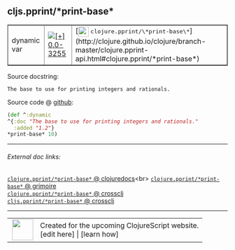 ## cljs.pprint/\*print-base\*



 <table border="1">
<tr>
<td>dynamic var</td>
<td><a href="https://github.com/cljsinfo/cljs-api-docs/tree/0.0-3255"><img valign="middle" alt="[+] 0.0-3255" title="Added in 0.0-3255" src="https://img.shields.io/badge/+-0.0--3255-lightgrey.svg"></a> </td>
<td>
[<img height="24px" valign="middle" src="http://i.imgur.com/1GjPKvB.png"> <samp>clojure.pprint/\*print-base\*</samp>](http://clojure.github.io/clojure/branch-master/clojure.pprint-api.html#clojure.pprint/*print-base*)
</td>
</tr>
</table>







Source docstring:

```
The base to use for printing integers and rationals.
```


Source code @ [github](https://github.com/clojure/clojurescript/blob/r1.7.48/src/main/cljs/cljs/pprint.cljs#L672-L675):

```clj
(def ^:dynamic
^{:doc "The base to use for printing integers and rationals."
  :added "1.2"}
*print-base* 10)
```

<!--
Repo - tag - source tree - lines:

 <pre>
clojurescript @ r1.7.48
└── src
    └── main
        └── cljs
            └── cljs
                └── <ins>[pprint.cljs:672-675](https://github.com/clojure/clojurescript/blob/r1.7.48/src/main/cljs/cljs/pprint.cljs#L672-L675)</ins>
</pre>

-->

---



###### External doc links:

[`clojure.pprint/*print-base*` @ clojuredocs](http://clojuredocs.org/clojure.pprint/*print-base*)<br>
[`clojure.pprint/*print-base*` @ grimoire](http://conj.io/store/v1/org.clojure/clojure/1.7.0-beta3/clj/clojure.pprint/*print-base*/)<br>
[`clojure.pprint/*print-base*` @ crossclj](http://crossclj.info/fun/clojure.pprint/*print-base*.html)<br>
[`cljs.pprint/*print-base*` @ crossclj](http://crossclj.info/fun/cljs.pprint.cljs/*print-base*.html)<br>

---

 <table>
<tr><td>
<img valign="middle" align="right" width="48px" src="http://i.imgur.com/Hi20huC.png">
</td><td>
Created for the upcoming ClojureScript website.<br>
[edit here] | [learn how]
</td></tr></table>

[edit here]:https://github.com/cljsinfo/cljs-api-docs/blob/master/cljsdoc/cljs.pprint/STARprint-baseSTAR.cljsdoc
[learn how]:https://github.com/cljsinfo/cljs-api-docs/wiki/cljsdoc-files

<!--

This information was too distracting to show to readers, but I'll leave it
commented here since it is helpful to:

- pretty-print the data used to generate this document
- and show how to retrieve that data



The API data for this symbol:

```clj
{:ns "cljs.pprint",
 :name "*print-base*",
 :history [["+" "0.0-3255"]],
 :type "dynamic var",
 :full-name-encode "cljs.pprint/STARprint-baseSTAR",
 :source {:code "(def ^:dynamic\n^{:doc \"The base to use for printing integers and rationals.\"\n  :added \"1.2\"}\n*print-base* 10)",
          :title "Source code",
          :repo "clojurescript",
          :tag "r1.7.48",
          :filename "src/main/cljs/cljs/pprint.cljs",
          :lines [672 675]},
 :full-name "cljs.pprint/*print-base*",
 :clj-symbol "clojure.pprint/*print-base*",
 :docstring "The base to use for printing integers and rationals."}

```

Retrieve the API data for this symbol:

```clj
;; from Clojure REPL
(require '[clojure.edn :as edn])
(-> (slurp "https://raw.githubusercontent.com/cljsinfo/cljs-api-docs/catalog/cljs-api.edn")
    (edn/read-string)
    (get-in [:symbols "cljs.pprint/*print-base*"]))
```

-->
